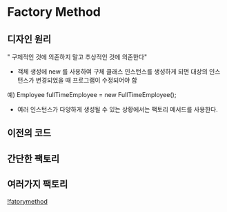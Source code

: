 # Factory Method

## 디자인 원리
  " 구체적인 것에 의존하지 말고 추상적인 것에 의존한다" 
  
  - 객체 생성에 new 를 사용하여 구체 클래스 인스턴스를 생성하게 되면 
  대상의 인스턴스가 변경되었을 때 프로그램이 수정되어야 함

  예) Employee fullTimeEmployee = new FullTimeEmployee();

  - 여러 인스턴스가 다양하게 생성될 수 있는 상황에서는 팩토리 메서드를 사용한다.

## 이전의 코드


## 간단한 팩토리




## 여러가지 팩토리

[!fatorymethod]("./img/fatorymethod.JPG")
